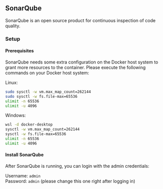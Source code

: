 ## SonarQube
SonarQube is an open source product for continuous inspection of code quality.

### Setup
#### Prerequisites
SonarQube needs some extra configuration on the Docker host system to grant more resources to the container. Please execute the following commands on your Docker host system: <br>

Linux:
```sh
sudo sysctl -w vm.max_map_count=262144
sudo sysctl -w fs.file-max=65536
ulimit -n 65536
ulimit -u 4096
```

Windows:
```sh
wsl -d docker-desktop
sysctl -w vm.max_map_count=262144
sysctl -w fs.file-max=65536
ulimit -n 65536
ulimit -u 4096
```

#### Install SonarQube
After SonarQube is running, you can login with the admin credentials:

Username: `admin` <br>
Password: `admin` (please change this one right after logging in)